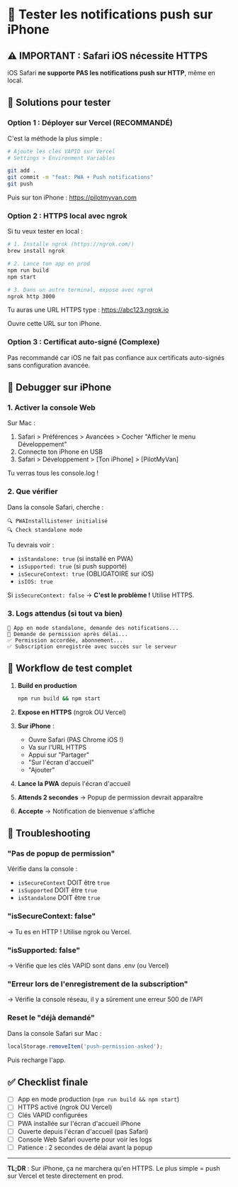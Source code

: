 # 🍎 Tester les notifications push sur iPhone

## ⚠️ IMPORTANT : Safari iOS nécessite HTTPS

iOS Safari **ne supporte PAS les notifications push sur HTTP**, même en local.

## 🚀 Solutions pour tester

### Option 1 : Déployer sur Vercel (RECOMMANDÉ)

C'est la méthode la plus simple :

```bash
# Ajoute les clés VAPID sur Vercel
# Settings > Environment Variables

git add .
git commit -m "feat: PWA + Push notifications"
git push
```

Puis sur ton iPhone : https://pilotmyvan.com

### Option 2 : HTTPS local avec ngrok

Si tu veux tester en local :

```bash
# 1. Installe ngrok (https://ngrok.com/)
brew install ngrok

# 2. Lance ton app en prod
npm run build
npm start

# 3. Dans un autre terminal, expose avec ngrok
ngrok http 3000
```

Tu auras une URL HTTPS type : https://abc123.ngrok.io

Ouvre cette URL sur ton iPhone.

### Option 3 : Certificat auto-signé (Complexe)

Pas recommandé car iOS ne fait pas confiance aux certificats auto-signés sans configuration avancée.

## 🐛 Debugger sur iPhone

### 1. Activer la console Web

Sur Mac :
1. Safari > Préférences > Avancées > Cocher "Afficher le menu Développement"
2. Connecte ton iPhone en USB
3. Safari > Développement > [Ton iPhone] > [PilotMyVan]

Tu verras tous les console.log !

### 2. Que vérifier

Dans la console Safari, cherche :

```
🔍 PWAInstallListener initialisé
🔍 Check standalone mode
```

Tu devrais voir :
- `isStandalone: true` (si installé en PWA)
- `isSupported: true` (si push supporté)
- `isSecureContext: true` (OBLIGATOIRE sur iOS)
- `isIOS: true`

Si `isSecureContext: false` → **C'est le problème !** Utilise HTTPS.

### 3. Logs attendus (si tout va bien)

```
📱 App en mode standalone, demande des notifications...
📱 Demande de permission après délai...
✅ Permission accordée, abonnement...
✅ Subscription enregistrée avec succès sur le serveur
```

## 📱 Workflow de test complet

1. **Build en production**
   ```bash
   npm run build && npm start
   ```

2. **Expose en HTTPS** (ngrok OU Vercel)

3. **Sur iPhone** :
   - Ouvre Safari (PAS Chrome iOS !)
   - Va sur l'URL HTTPS
   - Appui sur "Partager"
   - "Sur l'écran d'accueil"
   - "Ajouter"

4. **Lance la PWA** depuis l'écran d'accueil

5. **Attends 2 secondes** → Popup de permission devrait apparaître

6. **Accepte** → Notification de bienvenue s'affiche

## 🔧 Troubleshooting

### "Pas de popup de permission"

Vérifie dans la console :
- `isSecureContext` DOIT être `true`
- `isSupported` DOIT être `true`
- `isStandalone` DOIT être `true`

### "isSecureContext: false"

→ Tu es en HTTP ! Utilise ngrok ou Vercel.

### "isSupported: false"

→ Vérifie que les clés VAPID sont dans .env (ou Vercel)

### "Erreur lors de l'enregistrement de la subscription"

→ Vérifie la console réseau, il y a sûrement une erreur 500 de l'API

### Reset le "déjà demandé"

Dans la console Safari sur Mac :
```javascript
localStorage.removeItem('push-permission-asked');
```

Puis recharge l'app.

## ✅ Checklist finale

- [ ] App en mode production (`npm run build && npm start`)
- [ ] HTTPS activé (ngrok OU Vercel)
- [ ] Clés VAPID configurées
- [ ] PWA installée sur l'écran d'accueil iPhone
- [ ] Ouverte depuis l'écran d'accueil (pas Safari)
- [ ] Console Web Safari ouverte pour voir les logs
- [ ] Patience : 2 secondes de délai avant la popup

---

**TL;DR** : Sur iPhone, ça ne marchera qu'en HTTPS. Le plus simple = push sur Vercel et teste directement en prod.


